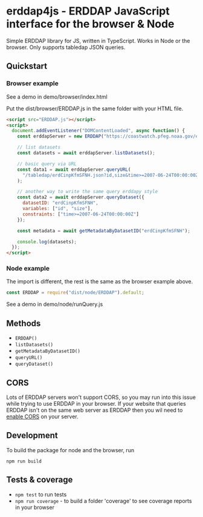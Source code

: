 # erddap4js - ERDDAP JavaScript interface for the browser & Node

Simple ERDDAP library for JS, written in TypeScript. Works in Node or the browser. Only supports tabledap JSON queries.

## Quickstart

### Browser example

See a demo in demo/browser/index.html

Put the dist/browser/ERDDAP.js in the same folder with your HTML file.

```html
<script src="ERDDAP.js"></script>
<script>
  document.addEventListener("DOMContentLoaded", async function() {
    const erddapServer = new ERDDAP("https://coastwatch.pfeg.noaa.gov/erddap");

    // list datasets
    const datasets = await erddapServer.listDatasets();

    // basic query via URL
    const data1 = await erddapServer.queryURL(
      "/tabledap/erdCinpKfmSFNH.json?id,size&time>=2007-06-24T00:00:00Z"
    );

    // another way to write the same query erddapy style
    const data2 = await erddapServer.queryDataset({
      datasetID: "erdCinpKfmSFNH",
      variables: ["id", "size"],
      constraints: ["time>=2007-06-24T00:00:00Z"]
    });

    const metadata = await getMetadataByDatasetID("erdCinpKfmSFNH");

    console.log(datasets);
  });
</script>
```

### Node example

The import is different, the rest is the same as the browser example above.

```js
const ERDDAP = require("dist/node/ERDDAP").default;
```

See a demo in demo/node/runQuery.js

## Methods

- `ERDDAP()`
- `listDatasets()`
- `getMetadataByDatasetID()`
- `queryURL()`
- `queryDataset()`

## CORS

Lots of ERDDAP servers won't support CORS, so you may run into this issue while trying to use ERDDAP in your browser. If your website that queries ERDDAP isn't on the same web server as ERDDAP then you wil need to [enable CORS](https://enable-cors.org/server.html) on your server.

## Development

To build the package for node and the browser, run

`npm run build`

## Tests & coverage

- `npm test` to run tests
- `npm run coverage` - to build a folder 'coverage' to see coverage reports in your browser
